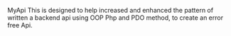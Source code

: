 MyApi
This is designed to help increased and enhanced the pattern of written a backend api using OOP Php and PDO method, to create an error free Api.